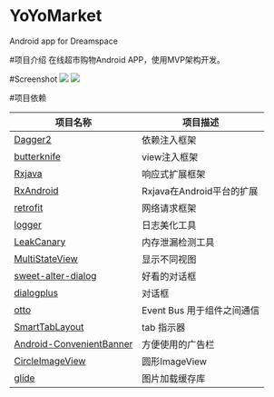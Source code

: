 # YoYoMarket
Android app for Dreamspace

#项目介绍
在线超市购物Android APP，使用MVP架构开发。

#Screenshot
![](http://i4.tietuku.com/0ccb179a9639662f.jpg)
![](http://i4.tietuku.com/f474e03e257323bf.jpg)

#项目依赖
</br>

项目名称|项目描述
-------|-------
[Dagger2][1]|依赖注入框架
[butterknife][2]|view注入框架
[Rxjava][3]|响应式扩展框架
[RxAndroid][4]|Rxjava在Android平台的扩展
[retrofit][5]|网络请求框架
[logger][6]|日志美化工具
[LeakCanary][7]|内存泄漏检测工具
[MultiStateView][8]|显示不同视图
[sweet-alter-dialog][9]|好看的对话框
[dialogplus][10]|对话框
[otto][11]|Event Bus 用于组件之间通信
[SmartTabLayout][12]|tab 指示器
[Android-ConvenientBanner][13]|方便使用的广告栏
[CircleImageView][14]|圆形ImageView
[glide][15]|图片加载缓存库

[1]:https://github.com/google/dagger
[2]:https://github.com/JakeWharton/butterknife
[3]:https://github.com/ReactiveX/RxJava
[4]:https://github.com/ReactiveX/RxAndroid
[5]:https://github.com/square/retrofit
[6]:https://github.com/orhanobut/logger
[7]:https://github.com/square/leakcanary
[8]:https://github.com/Kennyc1012/MultiStateView
[9]:https://github.com/pedant/sweet-alert-dialog
[10]:https://github.com/orhanobut/dialogplus
[11]:https://github.com/square/otto
[12]:https://github.com/ogaclejapan/SmartTabLayout
[13]:https://github.com/saiwu-bigkoo/Android-ConvenientBanner
[14]:https://github.com/hdodenhof/CircleImageView
[15]:https://github.com/bumptech/glide
